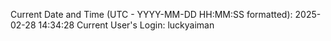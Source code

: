 Current Date and Time (UTC - YYYY-MM-DD HH:MM:SS formatted): 2025-02-28 14:34:28
Current User's Login: luckyaiman

